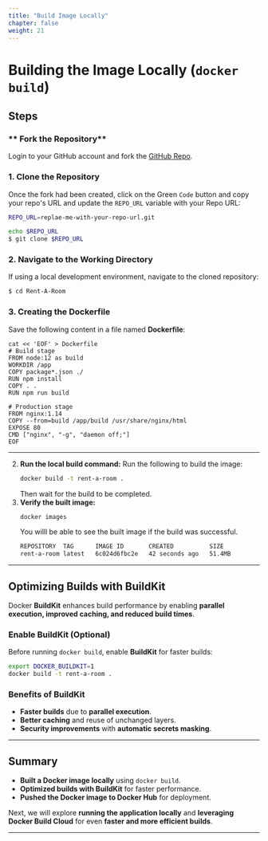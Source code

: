 ```yaml
---
title: "Build Image Locally"
chapter: false
weight: 21
---
```


# **Building the Image Locally (`docker build`)**

## **Steps**

### ** Fork the Repository**

Login to your GitHub account and fork the [GitHub Repo](https://github.com/aws-samples/Rent-A-Room/fork).

### **1. Clone the Repository**

Once the fork had been created, click on the Green `Code` button and copy your repo's URL and update the `REPO_URL` variable with your Repo URL:

```sh
REPO_URL=replae-me-with-your-repo-url.git
```

```sh
echo $REPO_URL
$ git clone $REPO_URL
```

### **2. Navigate to the Working Directory**

If using a local development environment, navigate to the cloned repository:

```sh
$ cd Rent-A-Room
```

### **3. Creating the Dockerfile**

Save the following content in a file named **Dockerfile**:

```
cat << 'EOF' > Dockerfile
# Build stage
FROM node:12 as build
WORKDIR /app
COPY package*.json ./
RUN npm install
COPY . .
RUN npm run build

# Production stage
FROM nginx:1.14
COPY --from=build /app/build /usr/share/nginx/html
EXPOSE 80
CMD ["nginx", "-g", "daemon off;"]
EOF
```

---


2. **Run the local build command:**
   Run the following to build the image:
   ```sh
   docker build -t rent-a-room .
   ```
   Then wait for the build to be completed.
3. **Verify the built image:**
   ```sh
   docker images
   ```
   You willl be able to see the built image if the build was successful.
   ```sh
   REPOSITORY  TAG      IMAGE ID       CREATED          SIZE
   rent-a-room latest   6c024d6fbc2e   42 seconds ago   51.4MB
   ```

---

## **Optimizing Builds with BuildKit**

Docker **BuildKit** enhances build performance by enabling **parallel execution, improved caching, and reduced build times**.

### **Enable BuildKit (Optional)**

Before running `docker build`, enable **BuildKit** for faster builds:

```sh
export DOCKER_BUILDKIT=1
docker build -t rent-a-room .
```

### **Benefits of BuildKit**

- **Faster builds** due to **parallel execution**.
- **Better caching** and reuse of unchanged layers.
- **Security improvements** with **automatic secrets masking**.

---

## **Summary**

- **Built a Docker image locally** using `docker build`.
- **Optimized builds with BuildKit** for faster performance.
- **Pushed the Docker image to Docker Hub** for deployment.

Next, we will explore **running the application locally** and **leveraging Docker Build Cloud** for even **faster and more efficient builds**.

---
